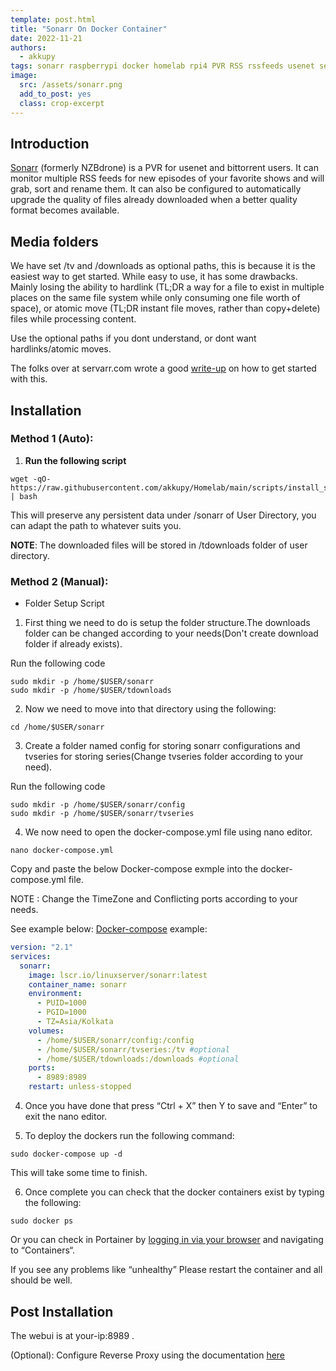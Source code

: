 ```yaml
---
template: post.html
title: "Sonarr On Docker Container"
date: 2022-11-21
authors:
  - akkupy
tags: sonarr raspberrypi docker homelab rpi4 PVR RSS rssfeeds usenet series
image:
  src: /assets/sonarr.png
  add_to_post: yes
  class: crop-excerpt
---
```




## Introduction

[Sonarr](https://sonarr.tv/) (formerly NZBdrone) is a PVR for usenet and bittorrent users. It can monitor multiple RSS feeds for new episodes of your favorite shows and will grab, sort and rename them. It can also be configured to automatically upgrade the quality of files already downloaded when a better quality format becomes available.

## Media folders

We have set /tv and /downloads as optional paths, this is because it is the easiest way to get started. While easy to use, it has some drawbacks. Mainly losing the ability to hardlink (TL;DR a way for a file to exist in multiple places on the same file system while only consuming one file worth of space), or atomic move (TL;DR instant file moves, rather than copy+delete) files while processing content.

Use the optional paths if you dont understand, or dont want hardlinks/atomic moves.

The folks over at servarr.com wrote a good [write-up](https://wiki.servarr.com/docker-guide#consistent-and-well-planned-paths) on how to get started with this.

## Installation

### Method 1 (Auto):

1. **Run the following script**

```
wget -qO- https://raw.githubusercontent.com/akkupy/Homelab/main/scripts/install_sonarr.sh | bash
```

This will preserve any persistent data under /sonarr of User Directory, you can adapt the path to whatever suits you.

**NOTE**: The downloaded files will be stored in /tdownloads folder of user directory.

### Method 2 (Manual):

* Folder Setup Script

1. First thing we need to do is setup the folder structure.The downloads folder can be changed according to your needs(Don't create download folder if already exists).

Run the following code
```
sudo mkdir -p /home/$USER/sonarr
sudo mkdir -p /home/$USER/tdownloads
```

2. Now we need to move into that directory using the following:

```
cd /home/$USER/sonarr
```
3. Create a folder named config for storing sonarr configurations and tvseries for storing series(Change tvseries folder according to your need).

Run the following code
```
sudo mkdir -p /home/$USER/sonarr/config
sudo mkdir -p /home/$USER/sonarr/tvseries
```
4. We now need to open the docker-compose.yml file using nano editor.

```
nano docker-compose.yml
```
Copy and paste the below Docker-compose exmple into the docker-compose.yml file.

NOTE : Change the TimeZone and Conflicting ports according to your needs.

See example below:
[Docker-compose](https://docs.docker.com/compose/install/) example:

```yaml
version: "2.1"
services:
  sonarr:
    image: lscr.io/linuxserver/sonarr:latest
    container_name: sonarr
    environment:
      - PUID=1000
      - PGID=1000
      - TZ=Asia/Kolkata
    volumes:
      - /home/$USER/sonarr/config:/config
      - /home/$USER/sonarr/tvseries:/tv #optional
      - /home/$USER/tdownloads:/downloads #optional
    ports:
      - 8989:8989
    restart: unless-stopped
```
4. Once you have done that press “Ctrl + X” then Y to save and “Enter” to exit the nano editor.

5. To deploy the dockers run the following command:

```
sudo docker-compose up -d
```

This will take some time to finish.

6. Once complete you can check that the docker containers exist by typing the following:

```
sudo docker ps
```

Or you can check in Portainer by [logging in via your browser](https://github.com/akkupy/Homelab#login-to-portainer) and navigating to “Containers“.

If you see any problems like “unhealthy” Please restart the container and all should be well.

## Post Installation

The webui is at your-ip:8989 .

(Optional): Configure Reverse Proxy using the documentation [here](https://github.com/akkupy/Homelab/blob/main/docs/nginx_proxy_manager.md#first-proxy-host-setup)